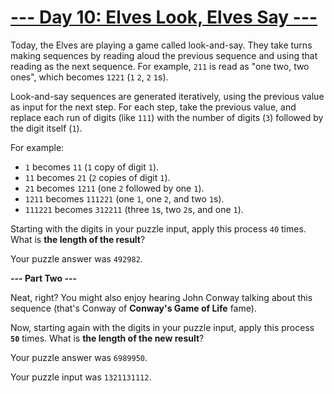 # [--- Day 10: Elves Look, Elves Say ---](http://adventofcode.com/2015/day/10)

Today, the Elves are playing a game called look-and-say. They take turns making sequences by reading aloud the previous sequence and using that reading as the next sequence. For example, ``211`` is read as "one two, two ones", which becomes ``1221`` (``1`` ``2``, ``2`` ``1``s).

Look-and-say sequences are generated iteratively, using the previous value as input for the next step. For each step, take the previous value, and replace each run of digits (like ``111``) with the number of digits (``3``) followed by the digit itself (``1``).

For example:

- ``1`` becomes ``11`` (``1`` copy of digit ``1``).
- ``11`` becomes ``21`` (``2`` copies of digit ``1``).
- ``21`` becomes ``1211`` (one ``2`` followed by one ``1``).
- ``1211`` becomes ``111221`` (one ``1``, one ``2``, and two ``1``s).
- ``111221`` becomes ``312211`` (three ``1``s, two ``2``s, and one ``1``).

Starting with the digits in your puzzle input, apply this process ``40`` times. What is **the length of the result**?

Your puzzle answer was ``492982``.

**--- Part Two ---**

Neat, right? You might also enjoy hearing John Conway talking about this sequence (that's Conway of **Conway's Game of Life** fame).

Now, starting again with the digits in your puzzle input, apply this process **``50``** times. What is **the length of the new result**?

Your puzzle answer was ``6989950``.

Your puzzle input was ``1321131112``.
